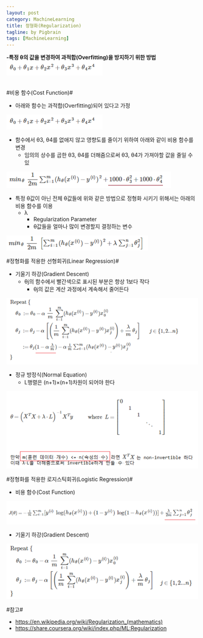 ```yaml
---
layout: post
category: MachineLearning
title: 정형화(Regularization)
tagline: by Pigbrain
tags: [MachineLearning]
---
```


<!--more-->
  
**-특정 θ의 값을 변경하여 과적합(Overfitting)을 방지하기 위한 방법** 
<img src="/assets/themes/Snail/img/MachineLearning/Regularization/function.png" alt="">  
<br>
  
#비용 함수(Cost Function)#  
* 아래와 함수는 과적합(Overfitting)되어 있다고 가정  
<img src="/assets/themes/Snail/img/MachineLearning/Regularization/function.png" alt="">  
  
* 함수에서 θ3, θ4를 없애지 않고 영향도를 줄이기 위하여 아래와 같이 비용 함수를 변경  
	* 임의의 상수를 곱한 θ3, θ4를 더해줌으로써  θ3, θ4가 가져야할 값을 줄일 수 있  
<img src="/assets/themes/Snail/img/MachineLearning/Regularization/costfunction_ex.png" alt="">  

* 특정 θ값이 아닌 전체 θ값들에 위와 같은 방법으로 정형화 시키기 위해서는 아래의 비용 함수를 이용  
	* λ  
		* Regularization Parameter  
		* θ값들을 얼마나 많이 변경할지 결정하는 변수  
<img src="/assets/themes/Snail/img/MachineLearning/Regularization/costfunction.png" alt="">  
<br>

#정형화를 적용한 선형회귀(Linear Regression)#  
* 기울기 하강(Gradient Descent)  
	* θj의 함수에서 빨간색으로 표시된 부분은 항상 1보다 작다  
		* θj의 값은 계산 과정에서 계속해서 줄어든다  
<img src="/assets/themes/Snail/img/MachineLearning/Regularization/linearRegression_GradeintDescent.png" alt="">  

* 정규 방정식(Normal Equation)  
	* L행렬은 (n+1)×(n+1)차원이 되어야 한다
<img src="/assets/themes/Snail/img/MachineLearning/Regularization/linearRegression_NormalEquation.png" alt="">  
<br>

#정형화를 적용한 로지스틱회귀(Logistic Regression)#    
* 비용 함수(Cost Function)  
<img src="/assets/themes/Snail/img/MachineLearning/Regularization/logisticRegression_CostFunction.png" alt="">  
  
* 기울기 하강(Gradient Descent)  
<img src="/assets/themes/Snail/img/MachineLearning/Regularization/logisticRegression_GradeintDescent.png" alt="">  
  
  
#참고#
* https://en.wikipedia.org/wiki/Regularization_(mathematics)  
* https://share.coursera.org/wiki/index.php/ML:Regularization  